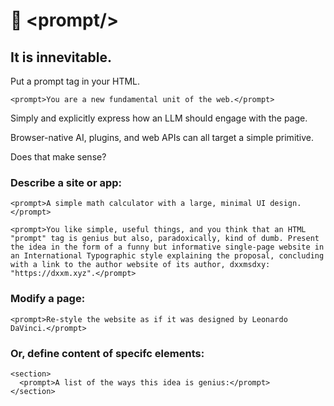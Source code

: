 # 📃 \<prompt\/\>
## It is innevitable.

Put a prompt tag in your HTML.

`
<prompt>You are a new fundamental unit of the web.</prompt>
`

Simply and explicitly express how an LLM should engage with the page.

Browser-native AI, plugins, and web APIs can all target a simple primitive.

Does that make sense?

### Describe a site or app:

```
<prompt>A simple math calculator with a large, minimal UI design.</prompt>
```

`
<prompt>You like simple, useful things, and you think that an HTML "prompt" tag is genius but also, paradoxically, kind of dumb. Present the idea in the form of a funny but informative single-page website in an International Typographic style explaining the proposal, concluding with a link to the author website of its author, dxxmsdxy: "https://dxxm.xyz".</prompt>
`

### Modify a page:
```
<prompt>Re-style the website as if it was designed by Leonardo DaVinci.</prompt>
```

### Or, define content of specifc elements:
```
<section>
  <prompt>A list of the ways this idea is genius:</prompt>
</section>
```
